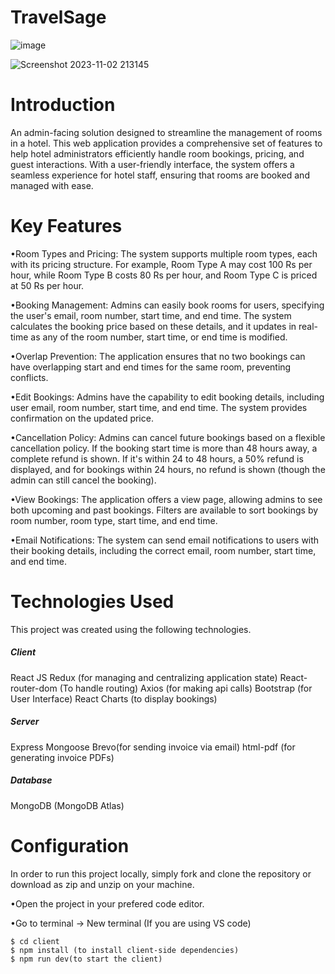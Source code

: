 <h1>TravelSage</h1>

![image](https://github.com/Yuvi110/TravelSage/assets/109853694/809a586d-ae16-46f3-93f1-57aa1398e5d6)

![Screenshot 2023-11-02 213145](https://github.com/Yuvi110/TravelSage/assets/109853694/e6b7ac2d-db9e-43bc-9a82-28ef53f8998d)



<h1>Introduction</h1>
An admin-facing solution designed to streamline the management of rooms in a hotel. This web application provides a comprehensive set of features to help hotel administrators efficiently handle room bookings, pricing, and guest interactions. With a user-friendly interface, the system offers a seamless experience for hotel staff, ensuring that rooms are booked and managed with ease.

<h1>Key Features</h1>
•Room Types and Pricing: The system supports multiple room types, each with its pricing structure. For example, Room Type A may cost 100 Rs per hour, while Room Type B costs 80 Rs per hour, and Room Type C is priced at 50 Rs per hour.

•Booking Management: Admins can easily book rooms for users, specifying the user's email, room number, start time, and end time. The system calculates the booking price based on these details, and it updates in real-time as any of the room number, start time, or end time is modified.

•Overlap Prevention: The application ensures that no two bookings can have overlapping start and end times for the same room, preventing conflicts.

•Edit Bookings: Admins have the capability to edit booking details, including user email, room number, start time, and end time. The system provides confirmation on the updated price.

•Cancellation Policy: Admins can cancel future bookings based on a flexible cancellation policy. If the booking start time is more than 48 hours away, a complete refund is shown. If it's within 24 to 48 hours, a 50% refund is displayed, and for bookings within 24 hours, no refund is shown (though the admin can still cancel the booking).

•View Bookings: The application offers a view page, allowing admins to see both upcoming and past bookings. Filters are available to sort bookings by room number, room type, start time, and end time.

•Email Notifications: The system can send email notifications to users with their booking details, including the correct email, room number, start time, and end time.
<h1>Technologies Used</h1>
This project was created using the following technologies.

<h5>Client</h5>
React JS
Redux (for managing and centralizing application state)
React-router-dom (To handle routing)
Axios (for making api calls)
Bootstrap (for User Interface)
React Charts (to display bookings)

<h5>Server</h5>
Express
Mongoose
Brevo(for sending invoice via email)
html-pdf (for generating invoice PDFs)
<h5>Database</h5>
MongoDB (MongoDB Atlas)

<h1>Configuration</h1>
In order to run this project locally, simply fork and clone the repository or download as zip and unzip on your machine.

•Open the project in your prefered code editor.

•Go to terminal -> New terminal (If you are using VS code)

```console
$ cd client
$ npm install (to install client-side dependencies)
$ npm run dev(to start the client)
```


